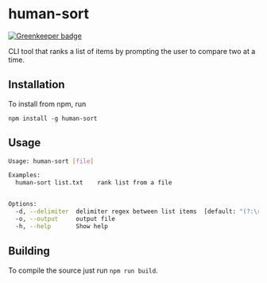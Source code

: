 # human-sort

[![Greenkeeper badge](https://badges.greenkeeper.io/rahatarmanahmed/human-sort.svg)](https://greenkeeper.io/)

CLI tool that ranks a list of items by prompting the user to compare two at a time.

## Installation

To install from npm, run

`npm install -g human-sort`

## Usage

```sh
Usage: human-sort [file]

Examples:
  human-sort list.txt    rank list from a file


Options:
  -d, --delimiter  delimiter regex between list items  [default: "(?:\r?\n)+"]
  -o, --output     output file                       
  -h, --help       Show help                         


```

## Building

To compile the source just run `npm run build`.

